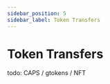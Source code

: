 ```yaml
---
sidebar_position: 5
sidebar_label: Token Transfers
---
```


# Token Transfers

todo: CAPS / gtokens / NFT
